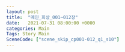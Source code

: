 ```yaml
---
layout: post
title:  "메인_회상_001~012장"
date:   2021-07-31 08:00:00 +0000
categories: Main
Tags: Story Main
SceneCode: ["scene_skip_cp001-012_q1_s10"]
---
```

